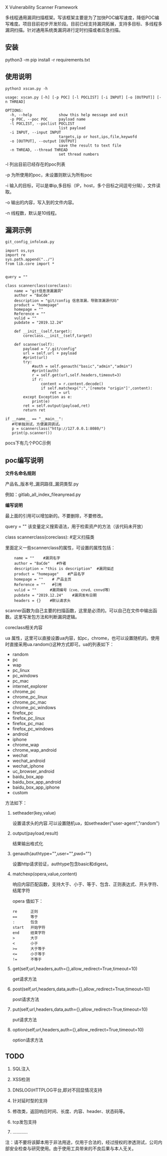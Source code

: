 X Vulnerability Scanner Framework

多线程通用漏洞扫描框架。写该框架主要是为了加快POC编写速度，降低POC编写难度。项目目前初步开发阶段。目前已经支持漏洞拓展，支持多目标、多线程多漏洞扫描。针对通用系统类漏洞进行定时扫描或者应急扫描。

## 安装
python3 -m pip install -r requirements.txt

## 使用说明
```
python3 xscan.py -h

usage: xscan.py [-h] [-p POC] [-l POCLIST] [-i INPUT] [-o [OUTPUT]] [-n THREAD]

OPTIONS:
  -h, --help            show this help message and exit
  -p POC, --poc POC     payload name
  -l POCLIST, --poclist POCLIST
                        list payload
  -i INPUT, --input INPUT
                        targets,ip or host,ips,file,keywofd
  -o [OUTPUT], --output [OUTPUT]
                        save the result to text file
  -n THREAD, --thread THREAD
                        set thread numbers
```

-l 列出目前已经存在的poc列表

-p 为所使用的poc，未设置则默认为所有poc

-i 输入的目标，可以是单ip,多目标（IP，host，多个目标之间逗号分隔），文件读取。

-o 输出的内容，写入到的文件内容。

-n 线程数，默认是10线程。

## 漏洞示例
`git_config_infoleak.py`

```
import os,sys
import re
sys.path.append("../")
from lib.core import *


query = ""

class scannerclass(coreclass):
    name = "git信息泄漏漏洞"
    author = "BaCde"
    description = "git/config 信息泄漏，导致泄漏源代码"
    product = "homepage"
    homepage = ""
    Reference = ""
    vulid = ""
    pubdate = "2019.12.24"

    def __init__(self,target):
        coreclass.__init__(self,target)

    def scanner(self):
        payload = "/.git/config"
        url = self.url + payload
        #print(url)
        try:
            #auth = self.genauth("basic","admin","admin")
            #print(auth)
            r = self.get(url,self.headers,timeout=3)
            if r:
                content = r.content.decode()
                if self.matchexp(":",'[remote "origin"]',content):
                    ret = url
        except Exception as e:
            print(e)
        ret = self.output(payload,ret)
        return ret

if __name__ == "__main__":
   #可单独测试，方便漏洞调试。
   p = scannerclass("http://127.0.0.1:8080/")
   print(p.scanner())
```

pocs下有几个POC示例

## poc编写说明

**文件名命名规则**

产品名_版本号_漏洞路径_漏洞类型.py

例如：gitlab_all_index_fileanyread.py

**编写说明**

最上面的引用可以增加新的。不要删除，不要修改。

query = ""  该变量定义搜索语法，用于检索资产的方法（该代码未开放）

class scannerclass(coreclass):  #定义扫描类

里面定义一些scannerclass的属性，可设置的属性包括：

```
    name = ""    #漏洞名字
    author = "BaCde"   #作者
    description = "this is description"  #漏洞描述
    product = "homepage"    #产品名字
    homepage = ""    # 产品主页
    Reference = ""   #引用
    vulid = ""      #漏洞编号（cve、cnvd、cnnvd等）
    pubdate = "2019.12.24"    #漏洞发布日期
    headers = {}    #默认请求头
```

scanner函数为自己主要的扫描函数，这里是必须的。可以自己在文件中输出函数。这里写发包方法和判断漏洞逻辑。

coreclass相关内容

ua 属性，这里可以直接设置ua内容，如pc，chrome，也可以设置随机的。使用时直接采用ua.random()这种方式即可。ua的列表如下：

* random
* pc
* wap
* pc_linux
* pc_windows
* pc_mac
* internet_explorer
* chrome_pc
* chrome_pc_linux
* chrome_pc_mac
* chrome_pc_windows
* firefox_pc
* firefox_pc_linux
* firefox_pc_mac
* firefox_pc_windows
* android
* iphone
* chrome_wap
* chrome_wap_android
* wechat
* wechat_android
* wechat_iphone
* uc_browser_android
* baidu_box_app
* baidu_box_app_android
* baidu_box_app_iphone
* custom

方法如下：

1. setheader(key,value)

   设置请求头的内容.可以设置随机ua，如setheader("user-agent","random")

2. output(payload,result)

   结果输出格式化

3. genauth(authtype="",user="",pwd="")

   设置http请求验证，authtype包含basic和digest。

4. matchexp(opera,value,content)

   响应内容匹配函数，支持大于、小于、等于、包含、正则表达式、开头字符、结尾字符


   opera 值如下：
   ```
   re      正则
   ==      等于
   :       包含
   start   开始字符
   end     结束字符
   >       大于
   <       小于
   >=      大于等于
   <=      小于等于
   !=      不等于
   ```

5. get(self,url,headers,auth={},allow_redirect=True,timeout=10)

   get请求方法

6. post(self,url,headers,data,auth={},allow_redirect=True,timeout=10)

   post请求方法

7. put(self,url,headers,data,auth={},allow_redirect=True,timeout=10)

   put请求方法

8. option(self,url,headers,auth={},allow_redirect=True,timeout=10)

   option请求方法

## TODO
   1. SQL注入

   2. XSS检测

   3. DNSLOG\HTTPLOG平台,即对不回显情况支持

   4. 针对延时型的支持

   5. 修改类，返回响应时间、长度、内容、header、状态码等。

   6. tcp发包支持

   7. …………

注：请不要将该脚本用于非法用途，仅用于合法的，经过授权的渗透测试，公司内部安全检查与研究使用。由于使用工具带来的不良后果与本人无关。
